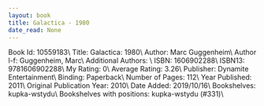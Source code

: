 ```yaml
---
layout: book
title: Galactica - 1980
date_read: None
---
```


Book Id: 10559183\ 
Title: Galactica: 1980\ 
Author: Marc Guggenheim\ 
Author l-f: Guggenheim, Marc\ 
Additional Authors: \ 
ISBN: 1606902288\ 
ISBN13: 9781606902288\ 
My Rating: 0\ 
Average Rating: 3.26\ 
Publisher: Dynamite Entertainment\ 
Binding: Paperback\ 
Number of Pages: 112\ 
Year Published: 2011\ 
Original Publication Year: 2010\ 
Date Added: 2019/10/16\ 
Bookshelves: kupka-wstydu\ 
Bookshelves with positions: kupka-wstydu (#331)\ 

